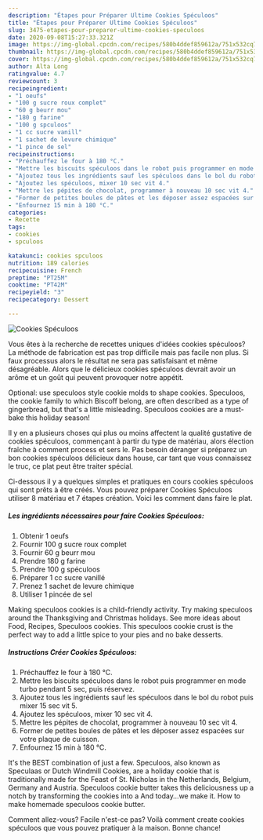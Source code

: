 ```yaml
---
description: "Étapes pour Préparer Ultime Cookies Spéculoos"
title: "Étapes pour Préparer Ultime Cookies Spéculoos"
slug: 3475-etapes-pour-preparer-ultime-cookies-speculoos
date: 2020-09-08T15:27:33.321Z
image: https://img-global.cpcdn.com/recipes/580b4ddef859612a/751x532cq70/cookies-speculoos-photo-principale-de-la-recette.jpg
thumbnail: https://img-global.cpcdn.com/recipes/580b4ddef859612a/751x532cq70/cookies-speculoos-photo-principale-de-la-recette.jpg
cover: https://img-global.cpcdn.com/recipes/580b4ddef859612a/751x532cq70/cookies-speculoos-photo-principale-de-la-recette.jpg
author: Alta Long
ratingvalue: 4.7
reviewcount: 3
recipeingredient:
- "1 oeufs"
- "100 g sucre roux complet"
- "60 g beurr mou"
- "180 g farine"
- "100 g spculoos"
- "1 cc sucre vanill"
- "1 sachet de levure chimique"
- "1 pince de sel"
recipeinstructions:
- "Préchauffez le four à 180 °C."
- "Mettre les biscuits spéculoos dans le robot puis programmer en mode turbo pendant 5 sec, puis réservez."
- "Ajoutez tous les ingrédients sauf les spéculoos dans le bol du robot puis mixer 15 sec vit 5."
- "Ajoutez les spéculoos, mixer 10 sec vit 4."
- "Mettre les pépites de chocolat, programmer à nouveau 10 sec vit 4."
- "Former de petites boules de pâtes et les déposer assez espacées sur votre plaque de cuisson."
- "Enfournez 15 min à 180 °C."
categories:
- Recette
tags:
- cookies
- spculoos

katakunci: cookies spculoos 
nutrition: 189 calories
recipecuisine: French
preptime: "PT25M"
cooktime: "PT42M"
recipeyield: "3"
recipecategory: Dessert

---
```



![Cookies Spéculoos](https://img-global.cpcdn.com/recipes/580b4ddef859612a/751x532cq70/cookies-speculoos-photo-principale-de-la-recette.jpg)

Vous êtes à la recherche de recettes uniques d'idées cookies spéculoos? La méthode de fabrication est pas trop difficile mais pas facile non plus. Si faux processus alors le résultat ne sera pas satisfaisant et même désagréable. Alors que le délicieux cookies spéculoos devrait avoir un arôme et un goût qui peuvent provoquer notre appétit.

Optional: use speculoos style cookie molds to shape cookies. Speculoos, the cookie family to which Biscoff belong, are often described as a type of gingerbread, but that&#39;s a little misleading. Speculoos cookies are a must-bake this holiday season!

Il y en a plusieurs choses qui plus ou moins affectent la qualité gustative de cookies spéculoos, commençant à partir du type de matériau, alors élection fraîche à comment process et sers le. Pas besoin déranger si préparez un bon cookies spéculoos délicieux dans house, car tant que vous connaissez le truc, ce plat peut être traiter spécial.


Ci-dessous il y a quelques simples et pratiques en cours cookies spéculoos qui sont prêts à être créés. Vous pouvez préparer Cookies Spéculoos utiliser 8 matériau et 7 étapes création. Voici les comment dans faire le plat.

<!--inarticleads1-->

##### Les ingrédients nécessaires pour faire Cookies Spéculoos:

1. Obtenir 1 oeufs
1. Fournir 100 g sucre roux complet
1. Fournir 60 g beurr mou
1. Prendre 180 g farine
1. Prendre 100 g spéculoos
1. Préparer 1 cc sucre vanillé
1. Prenez 1 sachet de levure chimique
1. Utiliser 1 pincée de sel


Making speculoos cookies is a child-friendly activity. Try making speculoos around the Thanksgiving and Christmas holidays. See more ideas about Food, Recipes, Speculoos cookies. This speculoos cookie crust is the perfect way to add a little spice to your pies and no bake desserts. 

<!--inarticleads2-->

##### Instructions Créer Cookies Spéculoos:

1. Préchauffez le four à 180 °C.
1. Mettre les biscuits spéculoos dans le robot puis programmer en mode turbo pendant 5 sec, puis réservez.
1. Ajoutez tous les ingrédients sauf les spéculoos dans le bol du robot puis mixer 15 sec vit 5.
1. Ajoutez les spéculoos, mixer 10 sec vit 4.
1. Mettre les pépites de chocolat, programmer à nouveau 10 sec vit 4.
1. Former de petites boules de pâtes et les déposer assez espacées sur votre plaque de cuisson.
1. Enfournez 15 min à 180 °C.


It&#39;s the BEST combination of just a few. Speculoos, also known as Speculaas or Dutch Windmill Cookies, are a holiday cookie that is traditionally made for the Feast of St. Nicholas in the Netherlands, Belgium, Germany and Austria. Speculoos cookie butter takes this deliciousness up a notch by transforming the cookies into a And today…we make it. How to make homemade speculoos cookie butter. 


Comment allez-vous? Facile n'est-ce pas? Voilà comment create cookies spéculoos que vous pouvez pratiquer à la maison. Bonne chance!
